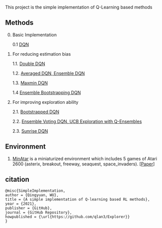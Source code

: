 This project is the simple implementation of Q-Learning based methods

## Methods

0. Basic Implementation 
   
   0.1 [DQN](http://www.nature.com/articles/nature14236)
  
1. For reducing estimation bias

   1.1. [Double DQN](https://arxiv.org/pdf/1509.06461.pdf)

   1.2. [Averaged DQN, Ensemble DQN](https://arxiv.org/pdf/1611.01929.pdf)
    
   1.3. [Maxmin DQN](https://arxiv.org/pdf/2002.06487.pdf)
    
   1.4  [Ensemble Bootstrapping DQN](https://arxiv.org/pdf/2103.00445.pdf)

2. For improving exploration ability
  
   2.1. [Bootstrapped DQN](https://arxiv.org/pdf/1602.04621.pdf)
    
   2.2. [Ensemble Voting DQN, UCB Exploration with Q-Ensembles](https://arxiv.org/pdf/1706.01502.pdf)
   
   2.3. [Sunrise DQN](https://arxiv.org/pdf/2007.04938.pdf)
    

## Environment

   1. [MinAtar](https://github.com/kenjyoung/MinAtar) is a miniaturized environment which includes 5 games of Atari 2600 (asterix, breakout, freeway, seaquest, space_invaders). [[Paper](https://arxiv.org/pdf/1903.03176)]

## citation

```
@misc{SimpleImplementation,
author = {Qingyuan, WU},
title = {A simple implementation of Q-learning based RL methods},
year = {2021},
publisher = {GitHub},
journal = {GitHub Repository},
howpublished = {\url{https://github.com/qlan3/Explorer}}
}
```